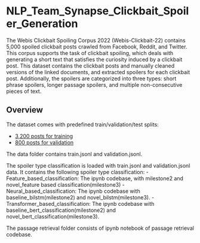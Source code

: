 # NLP_Team_Synapse_Clickbait_Spoiler_Generation
The Webis Clickbait Spoiling Corpus 2022 (Webis-Clickbait-22) contains 5,000 spoiled clickbait posts crawled from Facebook, Reddit, and Twitter.
This corpus supports the task of clickbait spoiling, which deals with generating a short text that satisfies the curiosity induced by a clickbait post.
This dataset contains the clickbait posts and manually cleaned versions of the linked documents, and extracted spoilers for each clickbait post.
Additionally, the spoilers are categorized into three types: short phrase spoilers, longer passage spoilers, and multiple non-consecutive pieces of text.

## Overview

The dataset comes with predefined train/validation/test splits:

- [3,200 posts for training](training.jsonl)
- [800 posts for validation](validation.jsonl)

The data folder contains train.jsonl and validation.jsonl. 

The spoiler type classification is loaded with train.jsonl and validation.jsonl data. It contains the following  spoiler type classification:
-Feature_based_classification: The ipynb codebase, with milestone2 and novel_feature based classification(milestone3)
-Neural_based_classification: The ipynb codebase with baseline_bilstm(milestone2) and novel_bilstm(milestone3).
-Transformer_based_classification: The ipynb codebase with baseline_bert_classification(milestone2) and novel_bert_classification(milestone3).

The passage retrieval folder consists of ipynb notebook of passage retrieval codebase. 
